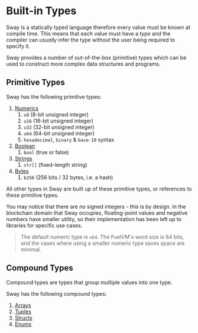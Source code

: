 # Built-in Types

Sway is a statically typed language therefore every value must be known at compile time. This means that each value must have a _type_ and the compiler can _usually_ infer the type without the user being required to specify it.

Sway provides a number of out-of-the-box (primitive) types which can be used to construct more complex data structures and programs.

## Primitive Types

Sway has the following primitive types:

1. [Numerics](numeric.md)
   1. `u8` (8-bit unsigned integer)
   2. `u16` (16-bit unsigned integer)
   3. `u32` (32-bit unsigned integer)
   4. `u64` (64-bit unsigned integer)
   5. `hexadecimal`, `binary` & `base-10` syntax
2. [Boolean](boolean.md)
   1. `bool` (true or false)
3. [Strings](string.md)
   1. `str[]` (fixed-length string)
4. [Bytes](b256.md)
   1. `b256` (256 bits / 32 bytes, i.e. a hash)

All other types in Sway are built up of these primitive types, or references to these primitive types. 

You may notice that there are no signed integers - this is by design. In the blockchain domain that Sway occupies, floating-point values and negative numbers have smaller utility, so their implementation has been left up to libraries for specific use cases.

> The default numeric type is `u64`. The FuelVM's word size is 64 bits, and the cases where using a smaller numeric type saves space are minimal.

## Compound Types

Compound types are types that group multiple values into one type. 

Sway has the following compound types:

1. [Arrays](arrays.md)
2. [Tuples](tuples.md)
3. [Structs](structs.md)
4. [Enums](enums.md)
